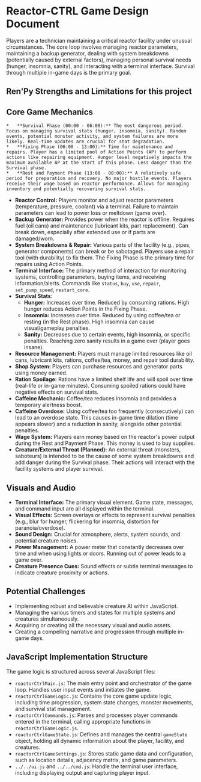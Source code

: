 <!-- This document outlines the design and core concepts for the Reactor-CTRL terminal game. -->

# Reactor-CTRL Game Design Document

Players are a technician maintaining a critical reactor facility under unusual circumstances. The core loop involves managing reactor parameters, maintaining a backup generator, dealing with system breakdowns (potentially caused by external factors), managing personal survival needs (hunger, insomnia, sanity), and interacting with a terminal interface. Survival through multiple in-game days is the primary goal.

## Ren'Py Strengths and Limitations for this project

## Core Game Mechanics
    *   **Survival Phase (00:00 - 06:00):** The most dangerous period. Focus on managing survival stats (hunger, insomnia, sanity). Random events, potential monster activity, and system failures are more likely. Real-time updates are crucial for stat degradation.
    *   **Fixing Phase (06:00 - 13:00):** Time for maintenance and repairs. Player has a limited pool of Action Points (AP) to perform actions like repairing equipment. Hunger level negatively impacts the maximum available AP at the start of this phase. Less danger than the Survival phase.
    *   **Rest and Payment Phase (13:00 - 00:00):** A relatively safe period for preparation and recovery. No major hostile events. Players receive their wage based on reactor performance. Allows for managing inventory and potentially recovering survival stats.
*   **Reactor Control:** Players monitor and adjust reactor parameters (temperature, pressure, coolant) via a terminal. Failure to maintain parameters can lead to power loss or meltdown (game over).
*   **Backup Generator:** Provides power when the reactor is offline. Requires fuel (oil cans) and maintenance (lubricant kits, part replacement). Can break down, especially after extended use or if parts are damaged/worn.
*   **System Breakdowns & Repair:** Various parts of the facility (e.g., pipes, generator components) can break or be sabotaged. Players use a repair tool (with durability) to fix them. The Fixing Phase is the primary time for repairs using Action Points.
*   **Terminal Interface:** The primary method of interaction for monitoring systems, controlling parameters, buying items, and receiving information/alerts. Commands like `status`, `buy`, `use`, `repair`, `set_pump_speed`, `restart_core`.
*   **Survival Stats:**
    *   **Hunger:** Increases over time. Reduced by consuming rations. High hunger reduces Action Points in the Fixing Phase.
    *   **Insomnia:** Increases over time. Reduced by using coffee/tea or resting (in the Rest phase). High insomnia can cause visual/gameplay penalties.
    *   **Sanity:** Decreases due to certain events, high insomnia, or specific penalties. Reaching zero sanity results in a game over (player goes insane).
*   **Resource Management:** Players must manage limited resources like oil cans, lubricant kits, rations, coffee/tea, money, and repair tool durability.
*   **Shop System:** Players can purchase resources and generator parts using money earned.
*   **Ration Spoilage:** Rations have a limited shelf life and will spoil over time (real-life or in-game minutes). Consuming spoiled rations could have negative effects on survival stats.
*   **Caffeine Mechanic:** Coffee/tea reduces insomnia and provides a temporary alertness boost.
*   **Caffeine Overdose:** Using coffee/tea too frequently (consecutively) can lead to an overdose state. This causes in-game time dilation (time appears slower) and a reduction in sanity, alongside other potential penalties.
*   **Wage System:** Players earn money based on the reactor's power output during the Rest and Payment Phase. This money is used to buy supplies.
*   **Creature/External Threat (Planned):** An external threat (monsters, saboteurs) is intended to be the cause of some system breakdowns and add danger during the Survival phase. Their actions will interact with the facility systems and player survival.

## Visuals and Audio
*   **Terminal Interface:** The primary visual element. Game state, messages, and command input are all displayed within the terminal.
*   **Visual Effects:** Screen overlays or effects to represent survival penalties (e.g., blur for hunger, flickering for insomnia, distortion for paranoia/overdose).
*   **Sound Design:** Crucial for atmosphere, alerts, system sounds, and potential creature noises.
*   **Power Management:** A power meter that constantly decreases over time and when using lights or doors. Running out of power leads to a game over.
*   **Creature Presence Cues:** Sound effects or subtle terminal messages to indicate creature proximity or actions.

## Potential Challenges

*   Implementing robust and believable creature AI within JavaScript.
*   Managing the various timers and states for multiple systems and creatures simultaneously.
*   Acquiring or creating all the necessary visual and audio assets.
*   Creating a compelling narrative and progression through multiple in-game days.

## JavaScript Implementation Structure

The game logic is structured across several JavaScript files:

*   `reactorCtrlMain.js`: The main entry point and orchestrator of the game loop. Handles user input events and initiates the game.
*   `reactorCtrlGameLogic.js`: Contains the core game update logic, including time progression, system state changes, monster movements, and survival stat management.
*   `reactorCtrlCommands.js`: Parses and processes player commands entered in the terminal, calling appropriate functions in `reactorCtrlGameLogic.js`.
*   `reactorCtrlGameState.js`: Defines and manages the central `gameState` object, holding all dynamic information about the player, facility, and creatures.
*   `reactorCtrlGameSettings.js`: Stores static game data and configuration, such as location details, adjacency matrix, and game parameters.
*   `../../ui.js` and `../../cmd.js`: Handle the terminal user interface, including displaying output and capturing player input.